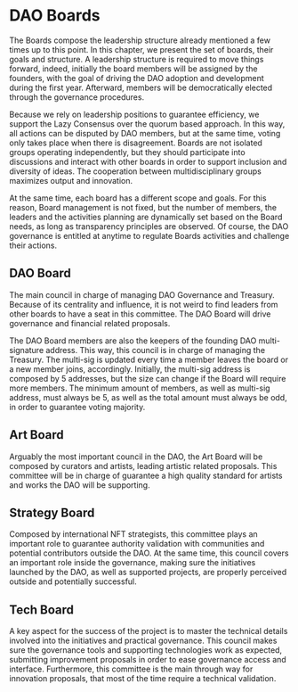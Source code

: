 # DAO Boards

The Boards compose the leadership structure already mentioned a few times up to this point. In this chapter, we present the set of boards, their goals and structure. A leadership structure is required to move things forward, indeed, initially the board members will be assigned by the founders, with the goal of driving the DAO adoption and development during the first year. Afterward, members will be democratically elected through the governance procedures.

Because we rely on leadership positions to guarantee efficiency, we support the Lazy Consensus over the quorum based approach. In this way, all actions can be disputed by DAO members, but at the same time, voting only takes place when there is disagreement.
Boards are not isolated groups operating independently, but they should participate into discussions and interact with other boards in order to support inclusion and diversity of ideas. The cooperation between multidisciplinary groups maximizes output and innovation.

At the same time, each board has a different scope and goals. For this reason, Board management is not fixed, but the number of members, the leaders and the activities planning are dynamically set based on the Board needs, as long as transparency principles are observed. Of course, the DAO governance is entitled at anytime to regulate Boards activities and challenge their actions.

## DAO Board

The main council in charge of managing DAO Governance and Treasury. Because of its centrality and influence, it is not weird to find leaders from other boards to have a seat in this committee. The DAO Board will drive governance and financial related proposals.

The DAO Board members are also the keepers of the founding DAO multi-signature address. This way, this council is in charge of managing the Treasury. The multi-sig is updated every time a member leaves the board or a new member joins, accordingly. Initially, the multi-sig address is composed by 5 addresses, but the size can change if the Board will require more members. The minimum amount of members, as well as multi-sig address, must always be 5, as well as the total amount must always be odd, in order to guarantee voting majority.

## Art Board

Arguably the most important council in the DAO, the Art Board will be composed by curators and artists, leading artistic related proposals. This committee will be in charge of guarantee a high quality standard for artists and works the DAO will be supporting.

## Strategy Board

Composed by international NFT strategists, this committee plays an important role to guarantee authority validation with communities and potential contributors outside the DAO. At the same time, this council covers an important role inside the governance, making sure the initiatives launched by the DAO, as well as supported projects, are properly perceived outside and potentially successful.

## Tech Board

A key aspect for the success of the project is to master the technical details involved into the initiatives and practical governance. This council makes sure the governance tools and supporting technologies work as expected, submitting improvement proposals in order to ease governance access and interface. Furthermore, this committee is the main through way for innovation proposals, that most of the time require a technical validation.
